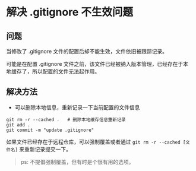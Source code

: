 # 解决 .gitignore 不生效问题

## 问题

当修改了 .gitignore 文件的配置后却不能生效，文件依旧被跟踪记录。

可能是在配置 .gitignore 文件之前，该文件已经被纳入版本管理，已经存在于本地缓存了，所以配置的文件无法起作用。

## 解决方法

- 可以删除本地信息，重新记录一下当前配置的文件信息

```shell
git rm -r --cached .   # 删除本地缓存信息重新记录
git add .
git commit -m "update .gitignore"
```

如果文件已经存在于远程仓库，可以强制覆盖或者通过 `git rm -r --cached [文件名]` 来重新记录提交一下。

> ps: 不提倡强制覆盖，但有时是个很有用的选项。
